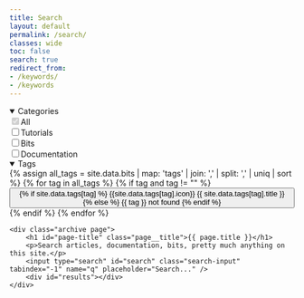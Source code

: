 ```yaml
---
title: Search
layout: default
permalink: /search/
classes: wide
toc: false
search: true
redirect_from:
- /keywords/
- /keywords
---
```


<div id="search_form">
<div id="main" role="main">
	<aside class="sidebar sticky">
		<div class="search-sidebar">
			<details id="categories_details" open>
				<summary>Categories</summary>
				<input type="checkbox" class="category" id="all" name="all" value="all" checked disabled data-group="categories" data-all="true" /><label for="all">All</label>
				<br/>
				<input type="checkbox" class="category" id="articles" name="articles" value="articles" data-group="categories" /><label for="articles">Tutorials</label>
				<br/>
				<input type="checkbox" class="category" id="bits" name="bits" value="bits" data-group="categories" /><label for="bits">Bits</label>
				<br/>
				<input type="checkbox" class="category" id="docs" name="docs" value="docs" data-group="categories" /><label for="docs">Documentation</label>
			</details>
			<details id="tags_details" open>
				<summary>Tags</summary>
				<div id="filter-container" class="tags">
					{% assign all_tags = site.data.bits | map: 'tags' | join: ',' | split: ',' | uniq | sort %}
					{% for tag in all_tags %}
					{% if tag and tag != "" %}
					<button class="filter-button"
					data-state="inactive"
					data-tag="{{tag}}"
					onclick="onFormTagClicked(event)"
					{% if site.data.tags[tag].tooltip %}
					title="{{site.data.tags[tag].tooltip}}"
					{% endif %}
					>
					{% if site.data.tags[tag] %}
					<span class="icon">{{site.data.tags[tag].icon}}</span>
					{{ site.data.tags[tag].title }}
					<!--<span class="tag-link-count">99</span>-->
					{% else %}
					{{ tag }} not found
					{% endif %}
					</button>
					{% endif %}
					{% endfor %}
				</div>
			</details>
		</div>
	</aside>

	<div class="archive page">
		<h1 id="page-title" class="page__title">{{ page.title }}</h1>
		<p>Search articles, documentation, bits, pretty much anything on this site.</p>
		<input type="search" id="search" class="search-input" tabindex="-1" name="q" placeholder="Search..." />
		<div id="results"></div>
  	</div>
</div>
</div>
